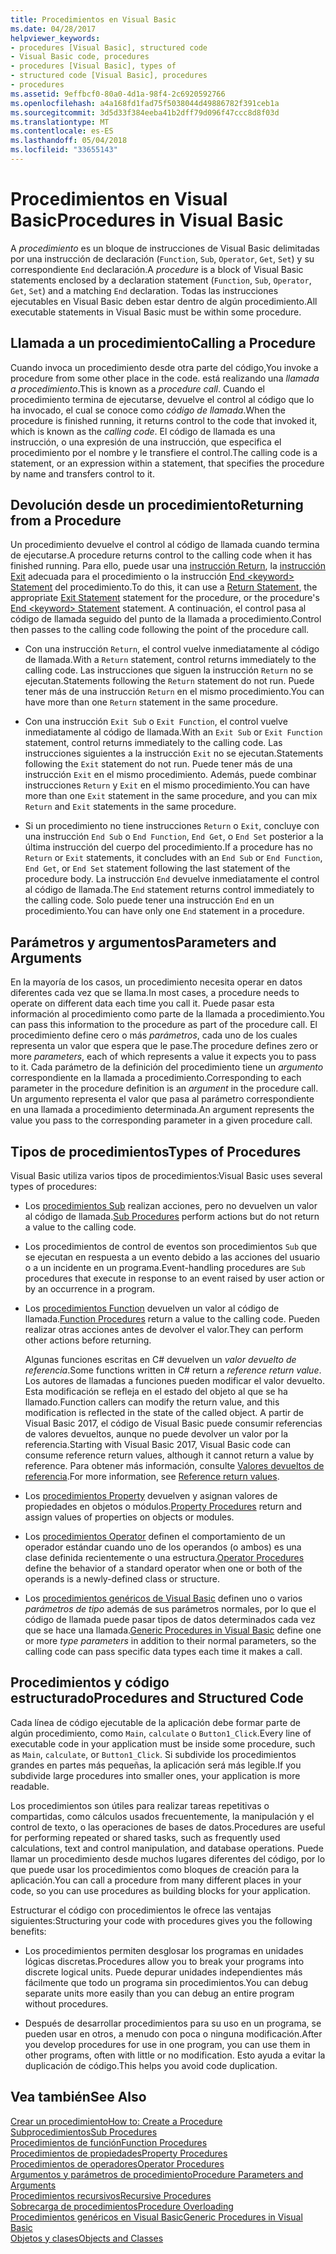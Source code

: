 ```yaml
---
title: Procedimientos en Visual Basic
ms.date: 04/28/2017
helpviewer_keywords:
- procedures [Visual Basic], structured code
- Visual Basic code, procedures
- procedures [Visual Basic], types of
- structured code [Visual Basic], procedures
- procedures
ms.assetid: 9effbcf0-80a0-4d1a-98f4-2c6920592766
ms.openlocfilehash: a4a168fd1fad75f5038044d49886782f391ceb1a
ms.sourcegitcommit: 3d5d33f384eeba41b2dff79d096f47ccc8d8f03d
ms.translationtype: MT
ms.contentlocale: es-ES
ms.lasthandoff: 05/04/2018
ms.locfileid: "33655143"
---
```

# <a name="procedures-in-visual-basic"></a><span data-ttu-id="a42a6-102">Procedimientos en Visual Basic</span><span class="sxs-lookup"><span data-stu-id="a42a6-102">Procedures in Visual Basic</span></span>
<span data-ttu-id="a42a6-103">A *procedimiento* es un bloque de instrucciones de Visual Basic delimitadas por una instrucción de declaración (`Function`, `Sub`, `Operator`, `Get`, `Set`) y su correspondiente `End` declaración.</span><span class="sxs-lookup"><span data-stu-id="a42a6-103">A *procedure* is a block of Visual Basic statements enclosed by a declaration statement (`Function`, `Sub`, `Operator`, `Get`, `Set`) and a matching `End` declaration.</span></span> <span data-ttu-id="a42a6-104">Todas las instrucciones ejecutables en Visual Basic deben estar dentro de algún procedimiento.</span><span class="sxs-lookup"><span data-stu-id="a42a6-104">All executable statements in Visual Basic must be within some procedure.</span></span>  
  
## <a name="calling-a-procedure"></a><span data-ttu-id="a42a6-105">Llamada a un procedimiento</span><span class="sxs-lookup"><span data-stu-id="a42a6-105">Calling a Procedure</span></span>  
 <span data-ttu-id="a42a6-106">Cuando invoca un procedimiento desde otra parte del código,</span><span class="sxs-lookup"><span data-stu-id="a42a6-106">You invoke a procedure from some other place in the code.</span></span> <span data-ttu-id="a42a6-107">está realizando una *llamada a procedimiento*.</span><span class="sxs-lookup"><span data-stu-id="a42a6-107">This is known as a *procedure call*.</span></span> <span data-ttu-id="a42a6-108">Cuando el procedimiento termina de ejecutarse, devuelve el control al código que lo ha invocado, el cual se conoce como *código de llamada*.</span><span class="sxs-lookup"><span data-stu-id="a42a6-108">When the procedure is finished running, it returns control to the code that invoked it, which is known as the *calling code*.</span></span> <span data-ttu-id="a42a6-109">El código de llamada es una instrucción, o una expresión de una instrucción, que especifica el procedimiento por el nombre y le transfiere el control.</span><span class="sxs-lookup"><span data-stu-id="a42a6-109">The calling code is a statement, or an expression within a statement, that specifies the procedure by name and transfers control to it.</span></span>  
  
## <a name="returning-from-a-procedure"></a><span data-ttu-id="a42a6-110">Devolución desde un procedimiento</span><span class="sxs-lookup"><span data-stu-id="a42a6-110">Returning from a Procedure</span></span>  
 <span data-ttu-id="a42a6-111">Un procedimiento devuelve el control al código de llamada cuando termina de ejecutarse.</span><span class="sxs-lookup"><span data-stu-id="a42a6-111">A procedure returns control to the calling code when it has finished running.</span></span> <span data-ttu-id="a42a6-112">Para ello, puede usar una [instrucción Return](../../../../visual-basic/language-reference/statements/return-statement.md), la [instrucción Exit](../../../../visual-basic/language-reference/statements/exit-statement.md) adecuada para el procedimiento o la instrucción [End \<keyword> Statement](../../../../visual-basic/language-reference/statements/end-keyword-statement.md) del procedimiento.</span><span class="sxs-lookup"><span data-stu-id="a42a6-112">To do this, it can use a [Return Statement](../../../../visual-basic/language-reference/statements/return-statement.md), the appropriate [Exit Statement](../../../../visual-basic/language-reference/statements/exit-statement.md) statement for the procedure, or the procedure's [End \<keyword> Statement](../../../../visual-basic/language-reference/statements/end-keyword-statement.md) statement.</span></span> <span data-ttu-id="a42a6-113">A continuación, el control pasa al código de llamada seguido del punto de la llamada a procedimiento.</span><span class="sxs-lookup"><span data-stu-id="a42a6-113">Control then passes to the calling code following the point of the procedure call.</span></span>  
  
-   <span data-ttu-id="a42a6-114">Con una instrucción `Return`, el control vuelve inmediatamente al código de llamada.</span><span class="sxs-lookup"><span data-stu-id="a42a6-114">With a `Return` statement, control returns immediately to the calling code.</span></span> <span data-ttu-id="a42a6-115">Las instrucciones que siguen la instrucción `Return` no se ejecutan.</span><span class="sxs-lookup"><span data-stu-id="a42a6-115">Statements following the `Return` statement do not run.</span></span> <span data-ttu-id="a42a6-116">Puede tener más de una instrucción `Return` en el mismo procedimiento.</span><span class="sxs-lookup"><span data-stu-id="a42a6-116">You can have more than one `Return` statement in the same procedure.</span></span>  
  
-   <span data-ttu-id="a42a6-117">Con una instrucción `Exit Sub` o `Exit Function`, el control vuelve inmediatamente al código de llamada.</span><span class="sxs-lookup"><span data-stu-id="a42a6-117">With an `Exit Sub` or `Exit Function` statement, control returns immediately to the calling code.</span></span> <span data-ttu-id="a42a6-118">Las instrucciones siguientes a la instrucción `Exit` no se ejecutan.</span><span class="sxs-lookup"><span data-stu-id="a42a6-118">Statements following the `Exit` statement do not run.</span></span> <span data-ttu-id="a42a6-119">Puede tener más de una instrucción `Exit` en el mismo procedimiento. Además, puede combinar instrucciones `Return` y `Exit` en el mismo procedimiento.</span><span class="sxs-lookup"><span data-stu-id="a42a6-119">You can have more than one `Exit` statement in the same procedure, and you can mix `Return` and `Exit` statements in the same procedure.</span></span>  
  
-   <span data-ttu-id="a42a6-120">Si un procedimiento no tiene instrucciones `Return` o `Exit`, concluye con una instrucción `End Sub` o `End Function`, `End Get`, o `End Set` posterior a la última instrucción del cuerpo del procedimiento.</span><span class="sxs-lookup"><span data-stu-id="a42a6-120">If a procedure has no `Return` or `Exit` statements, it concludes with an `End Sub` or `End Function`, `End Get`, or `End Set` statement following the last statement of the procedure body.</span></span> <span data-ttu-id="a42a6-121">La instrucción `End` devuelve inmediatamente el control al código de llamada.</span><span class="sxs-lookup"><span data-stu-id="a42a6-121">The `End` statement returns control immediately to the calling code.</span></span> <span data-ttu-id="a42a6-122">Solo puede tener una instrucción `End` en un procedimiento.</span><span class="sxs-lookup"><span data-stu-id="a42a6-122">You can have only one `End` statement in a procedure.</span></span>  
  
## <a name="parameters-and-arguments"></a><span data-ttu-id="a42a6-123">Parámetros y argumentos</span><span class="sxs-lookup"><span data-stu-id="a42a6-123">Parameters and Arguments</span></span>  
 <span data-ttu-id="a42a6-124">En la mayoría de los casos, un procedimiento necesita operar en datos diferentes cada vez que se llama.</span><span class="sxs-lookup"><span data-stu-id="a42a6-124">In most cases, a procedure needs to operate on different data each time you call it.</span></span> <span data-ttu-id="a42a6-125">Puede pasar esta información al procedimiento como parte de la llamada a procedimiento.</span><span class="sxs-lookup"><span data-stu-id="a42a6-125">You can pass this information to the procedure as part of the procedure call.</span></span> <span data-ttu-id="a42a6-126">El procedimiento define cero o más *parámetros*, cada uno de los cuales representa un valor que espera que le pase.</span><span class="sxs-lookup"><span data-stu-id="a42a6-126">The procedure defines zero or more *parameters*, each of which represents a value it expects you to pass to it.</span></span> <span data-ttu-id="a42a6-127">Cada parámetro de la definición del procedimiento tiene un *argumento* correspondiente en la llamada a procedimiento.</span><span class="sxs-lookup"><span data-stu-id="a42a6-127">Corresponding to each parameter in the procedure definition is an *argument* in the procedure call.</span></span> <span data-ttu-id="a42a6-128">Un argumento representa el valor que pasa al parámetro correspondiente en una llamada a procedimiento determinada.</span><span class="sxs-lookup"><span data-stu-id="a42a6-128">An argument represents the value you pass to the corresponding parameter in a given procedure call.</span></span>  
  
## <a name="types-of-procedures"></a><span data-ttu-id="a42a6-129">Tipos de procedimientos</span><span class="sxs-lookup"><span data-stu-id="a42a6-129">Types of Procedures</span></span>  
 <span data-ttu-id="a42a6-130">Visual Basic utiliza varios tipos de procedimientos:</span><span class="sxs-lookup"><span data-stu-id="a42a6-130">Visual Basic uses several types of procedures:</span></span>  
  
-   <span data-ttu-id="a42a6-131">Los [procedimientos Sub](./sub-procedures.md) realizan acciones, pero no devuelven un valor al código de llamada.</span><span class="sxs-lookup"><span data-stu-id="a42a6-131">[Sub Procedures](./sub-procedures.md) perform actions but do not return a value to the calling code.</span></span>  
  
-   <span data-ttu-id="a42a6-132">Los procedimientos de control de eventos son procedimientos `Sub` que se ejecutan en respuesta a un evento debido a las acciones del usuario o a un incidente en un programa.</span><span class="sxs-lookup"><span data-stu-id="a42a6-132">Event-handling procedures are `Sub` procedures that execute in response to an event raised by user action or by an occurrence in a program.</span></span>  
  
-   <span data-ttu-id="a42a6-133">Los [procedimientos Function](./function-procedures.md) devuelven un valor al código de llamada.</span><span class="sxs-lookup"><span data-stu-id="a42a6-133">[Function Procedures](./function-procedures.md) return a value to the calling code.</span></span> <span data-ttu-id="a42a6-134">Pueden realizar otras acciones antes de devolver el valor.</span><span class="sxs-lookup"><span data-stu-id="a42a6-134">They can perform other actions before returning.</span></span>

    <span data-ttu-id="a42a6-135">Algunas funciones escritas en C# devuelven un *valor devuelto de referencia*.</span><span class="sxs-lookup"><span data-stu-id="a42a6-135">Some functions written in C# return a *reference return value*.</span></span> <span data-ttu-id="a42a6-136">Los autores de llamadas a funciones pueden modificar el valor devuelto. Esta modificación se refleja en el estado del objeto al que se ha llamado.</span><span class="sxs-lookup"><span data-stu-id="a42a6-136">Function callers can modify the return value, and this modification is reflected in the state of the called object.</span></span> <span data-ttu-id="a42a6-137">A partir de Visual Basic 2017, el código de Visual Basic puede consumir referencias de valores devueltos, aunque no puede devolver un valor por la referencia.</span><span class="sxs-lookup"><span data-stu-id="a42a6-137">Starting with Visual Basic 2017, Visual Basic code can consume reference return values, although it cannot return a value by reference.</span></span> <span data-ttu-id="a42a6-138">Para obtener más información, consulte [Valores devueltos de referencia](ref-return-values.md).</span><span class="sxs-lookup"><span data-stu-id="a42a6-138">For more information, see [Reference return values](ref-return-values.md).</span></span>
  
-   <span data-ttu-id="a42a6-139">Los [procedimientos Property](./property-procedures.md) devuelven y asignan valores de propiedades en objetos o módulos.</span><span class="sxs-lookup"><span data-stu-id="a42a6-139">[Property Procedures](./property-procedures.md) return and assign values of properties on objects or modules.</span></span>  
  
-   <span data-ttu-id="a42a6-140">Los [procedimientos Operator](./operator-procedures.md) definen el comportamiento de un operador estándar cuando uno de los operandos (o ambos) es una clase definida recientemente o una estructura.</span><span class="sxs-lookup"><span data-stu-id="a42a6-140">[Operator Procedures](./operator-procedures.md) define the behavior of a standard operator when one or both of the operands is a newly-defined class or structure.</span></span>  
  
-   <span data-ttu-id="a42a6-141">Los [procedimientos genéricos de Visual Basic](../../../../visual-basic/programming-guide/language-features/data-types/generic-procedures.md) definen uno o varios *parámetros de tipo* además de sus parámetros normales, por lo que el código de llamada puede pasar tipos de datos determinados cada vez que se hace una llamada.</span><span class="sxs-lookup"><span data-stu-id="a42a6-141">[Generic Procedures in Visual Basic](../../../../visual-basic/programming-guide/language-features/data-types/generic-procedures.md) define one or more *type parameters* in addition to their normal parameters, so the calling code can pass specific data types each time it makes a call.</span></span>  
  
## <a name="procedures-and-structured-code"></a><span data-ttu-id="a42a6-142">Procedimientos y código estructurado</span><span class="sxs-lookup"><span data-stu-id="a42a6-142">Procedures and Structured Code</span></span>  
 <span data-ttu-id="a42a6-143">Cada línea de código ejecutable de la aplicación debe formar parte de algún procedimiento, como `Main`, `calculate` o `Button1_Click`.</span><span class="sxs-lookup"><span data-stu-id="a42a6-143">Every line of executable code in your application must be inside some procedure, such as `Main`, `calculate`, or `Button1_Click`.</span></span> <span data-ttu-id="a42a6-144">Si subdivide los procedimientos grandes en partes más pequeñas, la aplicación será más legible.</span><span class="sxs-lookup"><span data-stu-id="a42a6-144">If you subdivide large procedures into smaller ones, your application is more readable.</span></span>  
  
 <span data-ttu-id="a42a6-145">Los procedimientos son útiles para realizar tareas repetitivas o compartidas, como cálculos usados frecuentemente, la manipulación y el control de texto, o las operaciones de bases de datos.</span><span class="sxs-lookup"><span data-stu-id="a42a6-145">Procedures are useful for performing repeated or shared tasks, such as frequently used calculations, text and control manipulation, and database operations.</span></span> <span data-ttu-id="a42a6-146">Puede llamar un procedimiento desde muchos lugares diferentes del código, por lo que puede usar los procedimientos como bloques de creación para la aplicación.</span><span class="sxs-lookup"><span data-stu-id="a42a6-146">You can call a procedure from many different places in your code, so you can use procedures as building blocks for your application.</span></span>  
  
 <span data-ttu-id="a42a6-147">Estructurar el código con procedimientos le ofrece las ventajas siguientes:</span><span class="sxs-lookup"><span data-stu-id="a42a6-147">Structuring your code with procedures gives you the following benefits:</span></span>  
  
-   <span data-ttu-id="a42a6-148">Los procedimientos permiten desglosar los programas en unidades lógicas discretas.</span><span class="sxs-lookup"><span data-stu-id="a42a6-148">Procedures allow you to break your programs into discrete logical units.</span></span> <span data-ttu-id="a42a6-149">Puede depurar unidades independientes más fácilmente que todo un programa sin procedimientos.</span><span class="sxs-lookup"><span data-stu-id="a42a6-149">You can debug separate units more easily than you can debug an entire program without procedures.</span></span>  
  
-   <span data-ttu-id="a42a6-150">Después de desarrollar procedimientos para su uso en un programa, se pueden usar en otros, a menudo con poca o ninguna modificación.</span><span class="sxs-lookup"><span data-stu-id="a42a6-150">After you develop procedures for use in one program, you can use them in other programs, often with little or no modification.</span></span> <span data-ttu-id="a42a6-151">Esto ayuda a evitar la duplicación de código.</span><span class="sxs-lookup"><span data-stu-id="a42a6-151">This helps you avoid code duplication.</span></span>  
  
## <a name="see-also"></a><span data-ttu-id="a42a6-152">Vea también</span><span class="sxs-lookup"><span data-stu-id="a42a6-152">See Also</span></span>  
 [<span data-ttu-id="a42a6-153">Crear un procedimiento</span><span class="sxs-lookup"><span data-stu-id="a42a6-153">How to: Create a Procedure</span></span>](./how-to-create-a-procedure.md)  
 [<span data-ttu-id="a42a6-154">Subprocedimientos</span><span class="sxs-lookup"><span data-stu-id="a42a6-154">Sub Procedures</span></span>](./sub-procedures.md)  
 [<span data-ttu-id="a42a6-155">Procedimientos de función</span><span class="sxs-lookup"><span data-stu-id="a42a6-155">Function Procedures</span></span>](./function-procedures.md)  
 [<span data-ttu-id="a42a6-156">Procedimientos de propiedades</span><span class="sxs-lookup"><span data-stu-id="a42a6-156">Property Procedures</span></span>](./property-procedures.md)  
 [<span data-ttu-id="a42a6-157">Procedimientos de operadores</span><span class="sxs-lookup"><span data-stu-id="a42a6-157">Operator Procedures</span></span>](./operator-procedures.md)  
 [<span data-ttu-id="a42a6-158">Argumentos y parámetros de procedimiento</span><span class="sxs-lookup"><span data-stu-id="a42a6-158">Procedure Parameters and Arguments</span></span>](./procedure-parameters-and-arguments.md)  
 [<span data-ttu-id="a42a6-159">Procedimientos recursivos</span><span class="sxs-lookup"><span data-stu-id="a42a6-159">Recursive Procedures</span></span>](./recursive-procedures.md)  
 [<span data-ttu-id="a42a6-160">Sobrecarga de procedimientos</span><span class="sxs-lookup"><span data-stu-id="a42a6-160">Procedure Overloading</span></span>](./procedure-overloading.md)  
 [<span data-ttu-id="a42a6-161">Procedimientos genéricos en Visual Basic</span><span class="sxs-lookup"><span data-stu-id="a42a6-161">Generic Procedures in Visual Basic</span></span>](../../../../visual-basic/programming-guide/language-features/data-types/generic-procedures.md)  
 [<span data-ttu-id="a42a6-162">Objetos y clases</span><span class="sxs-lookup"><span data-stu-id="a42a6-162">Objects and Classes</span></span>](../../../../visual-basic/programming-guide/language-features/objects-and-classes/index.md)

